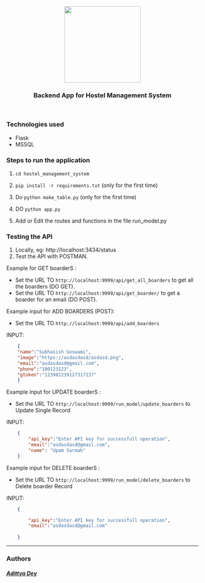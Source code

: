 <div align="center" class="row">
  <img src="https://dummyimage.com/300x300/ff8000/0011ff&text=HMS" width="200"/>
</div>
<h3 align="center">Backend App for Hostel Management System</h3>
<br>


### Technologies used

* Flask
* MSSQL

### Steps to run the application

1. `cd hostel_management_system`
   
2. `pip install -r requirements.txt` (only for the first time)

3. Do `python make_table.py` (only for the first time)

4. DO `python app.py`

3. Add or Edit the routes and functions in the file run_model.py

### Testing the API

1. Locally, eg: http://localhost:3434/status
2. Test the API with POSTMAN. 

Example for GET boarderS : 

* Set the URL TO `http://localhost:9999/api/get_all_boarders` to get all the boarders (DO GET).
* Set the URL TO `http://localhost:9999/api/get_boarder/` to get a boarder for an email (DO POST).


Example input for ADD BOARDERS (POST):
* Set the URL TO `http://localhost:9999/api/add_boarders`

INPUT:
```json
    {
    "name":"Subhasish Goswami",
    "image":"https://asdasdasd/asdasd.png",
    "email":"asdasdasd@gmail.com",
    "phone":"100123123",
    "gtoken":"123981239127317237"
    }
```

Example input for UPDATE boarderS :
* Set the URL TO `http://localhost:9999/run_model/update_boarders` to Update Single Record 

INPUT:
```json
    {   
        "api_key":"Enter API key for successfull operation",
        "email":"asdasdasd@gmail.com",
        "name": "Upam Sarmah"
    }
```
Example input for DELETE boarderS :
* Set the URL TO `http://localhost:9999/run_model/delete_boarders` to Delete boarder Record

INPUT:
```json
    {

        "api_key":"Enter API key for successfull operation",
        "email":"asdasdasd@gmail.com"
    
    }
```

<hr>

### Authors

##### [Adittya Dey](https://github.com/adiXcodr) 
